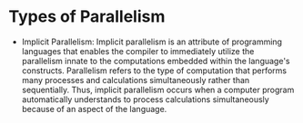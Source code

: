 # Types of Parallelism

- Implicit Parallelism: Implicit parallelism is an attribute of programming languages that enables the compiler to immediately utilize the parallelism innate to the computations embedded within the language's constructs. Parallelism refers to the type of computation that performs many processes and calculations simultaneously rather than sequentially. Thus, implicit parallelism occurs when a computer program automatically understands to process calculations simultaneously because of an aspect of the language.
